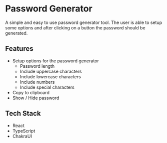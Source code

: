 # Password Generator

A simple and easy to use password generator tool. The user is able to setup some options and after clicking on a button the password should be generated.

## Features

- Setup options for the password generator
  - Password length
  - Include uppercase characters
  - Include lowercase characters
  - Include numbers
  - Include special characters
- Copy to clipboard
- Show / Hide password

## Tech Stack

- React
- TypeScript
- ChakraUI
